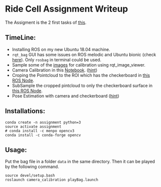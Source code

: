 # Ride Cell Assignment Writeup

The Assigment is the 2 first tasks of [this](https://docs.google.com/document/d/1nPu88GcZtNbK_Ymds0xDD0di-BQol65H-c6o5yjIIq0/edit?usp=sharing).

## TimeLine:
* Installing ROS on my new Ubuntu 18.04 machine.
* `rqt_bag` GUI has some issues on ROS melodic and Ubuntu bionic (check [here](https://github.com/ros-visualization/rqt_bag/issues/27)). Only `rosbag` in terminal could be used.
* Sample some of the [images](https://github.com/yosoufe/Assignment/tree/master/scripts/cal_imgs) for calibration using rqt_image_viewer.
* Camera Calibration in this [Notebook](https://github.com/yosoufe/Assignment/blob/master/scripts/Camera%20Calibration.ipynb). ([hint](https://docs.opencv.org/3.4/dc/dbb/tutorial_py_calibration.html))
* Croping the Pointcloud to the ROI which has the checkerboard in [this ROS Node](https://github.com/yosoufe/Assignment/blob/master/catkin_ws/src/camera_calibration/src/preProcessPC.cpp).
* SubSample the cropped pintcloud to only the checkerboard surface in [this ROS Node](https://github.com/yosoufe/Assignment/blob/master/catkin_ws/src/camera_calibration/src/preProcessPC.cpp).
* Pose Estimation with camera and checkerboard ([hint](https://docs.opencv.org/3.4/d7/d53/tutorial_py_pose.html))

## Installations:

```
conda create -n assignment python=3
source activate assignment
# conda install -c menpo opencv3
conda install -c conda-forge opencv 

```

## Usage:
Put the bag file in a folder `data` in the same directory. 
Then it can be played by the following command.
```
source devel/setup.bash
roslaunch camera_calibration playBag.launch
```


